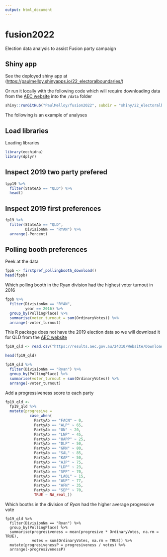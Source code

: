 ```yaml
---
output: html_document
---
```

# fusion2022
Election data analysis to assist Fusion party campaign

## Shiny app
See the deployed shiny app at (https://paulmelloy.shinyapps.io/22_electoralboundaries/)

Or run it locally with the following code which will require downloading data from the
[AEC website](https://results.aec.gov.au/24310/Website/HouseDownloadsMenu-24310-Csv.htm) into the `/data` folder
```r
shiny::runGitHub("PaulMelloy/fusion2022", subdir = "shiny/22_electoralboundaries")
```


The following is an example of analyses  

## Load libraries  
Loading libraries  

```r 
library(eechidna)
library(dplyr)
```

## Inspect 2019 two party prefered  

```r
tpp19 %>%
  filter(StateAb == "QLD") %>%
  head()
```

## Inspect 2019 first preferences  

```r
fp19 %>%
  filter(StateAb == "QLD",
         DivisionNm == "RYAN") %>%
  arrange(-Percent)
```


## Polling booth preferences  

Peek at the data  

```r
fppb <- firstpref_pollingbooth_download()
head(fppb)
```

Which polling booth in the Ryan division had the highest voter turnout in 2016

```r
fppb %>%
  filter(DivisionNm == "RYAN",
         year == 2016) %>%
  group_by(PollingPlace) %>%
  summarise(voter_turnout = sum(OrdinaryVotes)) %>%
  arrange(-voter_turnout)
```
This R package does not have the 2019 election data so we will download it for QLD from the [AEC website](https://results.aec.gov.au/24310/Website/HouseDownloadsMenu-24310-Csv.htm.)  

```r
fp19_qld <- read.csv("https://results.aec.gov.au/24310/Website/Downloads/HouseStateFirstPrefsByPollingPlaceDownload-24310-QLD.csv",skip = 1)

head(fp19_qld)
```

```r
fp19_qld %>%
  filter(DivisionNm == "Ryan") %>%
  group_by(PollingPlace) %>%
  summarise(voter_turnout = sum(OrdinaryVotes)) %>%
  arrange(-voter_turnout)
```


Add a progressiveness score to each party

```r
fp19_qld <-
  fp19_qld %>%
  mutate(progresive =
           case_when(
             PartyAb == "FACN" ~ 0,
             PartyAb == "ALP" ~ 65,
             PartyAb == "ON" ~ 20,
             PartyAb == "LNP" ~ 45,
             PartyAb == "UAPP" ~ 25,
             PartyAb == "DLP" ~ 50,
             PartyAb == "GRN" ~ 80,
             PartyAb == "SAL" ~ 85,
             PartyAb == "KAP" ~ 50,
             PartyAb == "AJP" ~ 75,
             PartyAb == "LDP" ~ 23,
             PartyAb == "SPP" ~ 70,
             PartyAb == "LAOL" ~ 15,
             PartyAb == "AUP" ~ 77,
             PartyAb == "AFN" ~ 35,
             PartyAb == "SEP" ~ 70,
             TRUE ~ NA_real_))
```

Which booths in the division of *Ryan* had the higher average progressive vote

```{r}
fp19_qld %>%
  filter(DivisionNm == "Ryan") %>%
  group_by(PollingPlace) %>%
  summarise(progresiveness = mean(progresive * OrdinaryVotes, na.rm = TRUE),
            votes = sum(OrdinaryVotes, na.rm = TRUE)) %>%
  mutate(progresivenessP = progresiveness / votes) %>%
  arrange(-progresivenessP)
```

